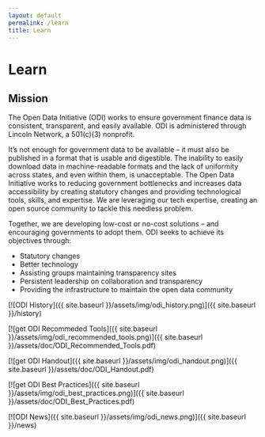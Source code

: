 ```yaml
---
layout: default
permalink: /learn
title: Learn
---
```


# Learn

## Mission
The Open Data Initiative (ODI) works to ensure government finance data is consistent, transparent, and easily available.
ODI is administered through Lincoln Network, a 501(c)(3) nonprofit.

It’s not enough for government data to be available – it must also be published in a format that is usable and digestible. 
The inability to easily download data in machine-readable formats and the lack of uniformity across states, and even within 
them, is unacceptable. The Open Data Initiative works to reducing government bottlenecks and increases data accessibility by 
creating statutory changes and providing technological tools, skills, and expertise. We are leveraging our tech expertise, 
creating an open source community to tackle this needless problem.

Together, we are developing low-cost or no-cost solutions – and encouraging governments to adopt them.
ODI seeks to achieve its objectives through:

* Statutory changes
* Better technology
* Assisting groups maintaining transparency sites
* Persistent leadership on collaboration and transparency
* Providing the infrastructure to maintain the open data community

[![ODI History]({{ site.baseurl }}/assets/img/odi_history.png)]({{ site.baseurl }}/history)

[![get ODI Recommeded Tools]({{ site.baseurl }}/assets/img/odi_recommended_tools.png)]({{ site.baseurl }}/assets/doc/ODI_Recommended_Tools.pdf)

[![get ODI Handout]({{ site.baseurl }}/assets/img/odi_handout.png)]({{ site.baseurl }}/assets/doc/ODI_Handout.pdf)

[![get ODI Best Practices]({{ site.baseurl }}/assets/img/odi_best_practices.png)]({{ site.baseurl }}/assets/doc/ODI_Best_Practices.pdf)

[![ODI News]({{ site.baseurl }}/assets/img/odi_news.png)]({{ site.baseurl }}/news)
